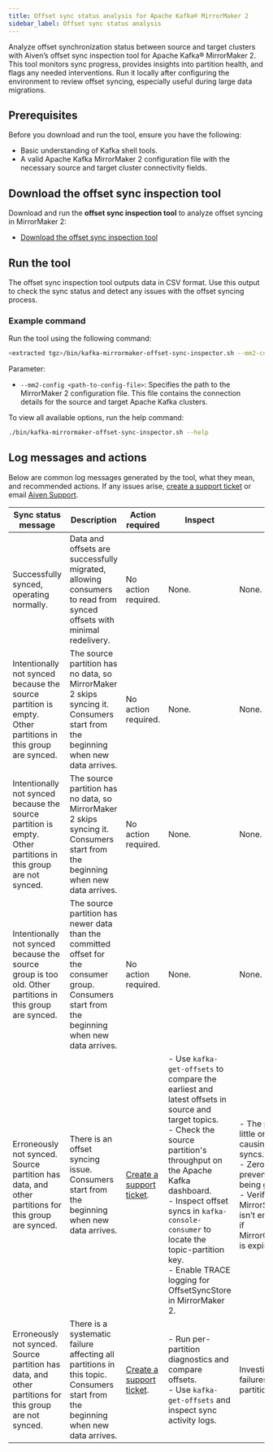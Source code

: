 ```yaml
---
title: Offset sync status analysis for Apache Kafka® MirrorMaker 2
sidebar_label: Offset sync status analysis
---
```


Analyze offset synchronization status between source and target clusters with Aiven’s offset sync inspection tool for Apache Kafka® MirrorMaker 2.
This tool monitors sync progress, provides insights into partition health, and flags
any needed interventions. Run it locally after configuring the environment to review
offset syncing, especially useful during large data migrations.

## Prerequisites

Before you download and run the tool, ensure you have the following:

- Basic understanding of Kafka shell tools.
- A valid Apache Kafka MirrorMaker 2 configuration file with the necessary source and
  target cluster connectivity fields.

## Download the offset sync inspection tool

Download and run the **offset sync inspection tool** to analyze offset syncing in
MirrorMaker 2:

- [Download the offset sync inspection tool](https://github.com/aiven/kafka/releases/tag/mm2-offset-sync-inspector-0.1)

## Run the tool

The offset sync inspection tool outputs data in CSV format. Use this output to check
the sync status and detect any issues with the offset syncing process.

### Example command

Run the tool using the following command:

```bash
<extracted tgz>/bin/kafka-mirrormaker-offset-sync-inspector.sh --mm2-config <path-to-config-file>
```

Parameter:

- `--mm2-config <path-to-config-file>`: Specifies the path to the MirrorMaker 2
  configuration file. This file contains the connection details for the source and
  target Apache Kafka clusters.

To view all available options, run the help command:

```bash
./bin/kafka-mirrormaker-offset-sync-inspector.sh --help
```

## Log messages and actions

Below are common log messages generated by the tool, what they mean, and recommended
actions. If any issues arise, [create a support ticket](/docs/platform/howto/support) or
email [Aiven Support](mailto:support@aiven.io).

| Sync status message | Description | Action required | Inspect | Analyze |
|---------------------|-------------|-----------------|---------|---------|
| Successfully synced, operating normally. | Data and offsets are successfully migrated, allowing consumers to read from synced offsets with minimal redelivery. | No action required. | None. | None. |
| Intentionally not synced because the source partition is empty. Other partitions in this group are synced. | The source partition has no data, so MirrorMaker 2 skips syncing it. Consumers start from the beginning when new data arrives. | No action required. | None. | None. |
| Intentionally not synced because the source partition is empty. Other partitions in this group are not synced. | The source partition has no data, so MirrorMaker 2 skips syncing it. Consumers start from the beginning when new data arrives. | No action required. | None. | None. |
| Intentionally not synced because the source group is too old. Other partitions in this group are synced. | The source partition has newer data than the committed offset for the consumer group. Consumers start from the beginning when new data arrives. | No action required. | None. | None. |
| Erroneously not synced. Source partition has data, and other partitions for this group are synced. | There is an offset syncing issue. Consumers start from the beginning when new data arrives. | [Create a support ticket](/docs/platform/howto/support). | - Use `kafka-get-offsets` to compare the earliest and latest offsets in source and target topics.<br /> - Check the source partition's throughput on the Apache Kafka dashboard.<br /> - Inspect offset syncs in `kafka-console-consumer` to locate the topic-partition key.<br /> - Enable TRACE logging for OffsetSyncStore in MirrorMaker 2. | - The partition has little or no data, causing dropped syncs.<br /> - Zero throughput prevents syncs from being generated.<br /> - Verify if MirrorSourceTask isn’t emitting syncs or if MirrorCheckpointTask is expiring them. |
| Erroneously not synced. Source partition has data, and other partitions for this group are not synced. | There is a systematic failure affecting all partitions in this topic. Consumers start from the beginning when new data arrives. | [Create a support ticket](/docs/platform/howto/support). | - Run per-partition diagnostics and compare offsets.<br /> - Use `kafka-get-offsets` and inspect sync activity logs. | Investigate sync failures across partitions. |
